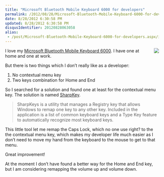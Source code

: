 ```yaml
---
title: "Microsoft Bluetooth Mobile Keyboard 6000 for developers"
permalink: /2012/08/28/Microsoft-Bluetooth-Mobile-Keyboard-6000-for-developers/
date: 8/28/2012 6:30:58 PM
updated: 8/28/2012 6:30:58 PM
disqusIdentifier: 20120828063058
alias:
 - /post/Microsoft-Bluetooth-Mobile-Keyboard-6000-for-developers.aspx/index.html
---
```

<!-- [![WP_000463_DxO](http://farm9.staticflickr.com/8435/7878722224_7f534bc7eb_m.jpg)](http://www.flickr.com/photos/laurentkempe/7878722224/ "WP_000463_DxO by Laurent Kempé, on Flickr") -->

<a href="http://www.flickr.com/photos/laurentkempe/7878722224/"><img style="float: right; margin-left: 10px" src="http://farm9.staticflickr.com/8435/7878722224_7f534bc7eb_m.jpg"></a>

I love my [Microsoft Bluetooth Mobile Keyboard 6000](http://www.microsoft.com/hardware/en-us/d/bluetooth-mobile-keyboard-6000). I have one at home and one at work.

But there is two things which I don’t really like as a developer:
<!-- more -->

1.  No contextual menu key 
2.  Two keys combination for Home and End   

So I searched for a solution and found one at least for the contextual menu key. The solution is named [SharpKey](http://sharpkeys.codeplex.com/).

> SharpKeys is a utility that manages a Registry key that allows Windows to remap one key to any other key. Included in the application is a list of common keyboard keys and a Type Key feature to automatically recognize most keyboard keys.

This little tool let me remap the Caps Lock, which no one use right? to the the contextual menu key, which makes my developer life much easier as I don’t need to move my hand from the keyboard to the mouse to get to that menu.

Great improvement!

At the moment I don’t have found a better way for the Home and End key, but I am considering remapping the volume up and volume down.
